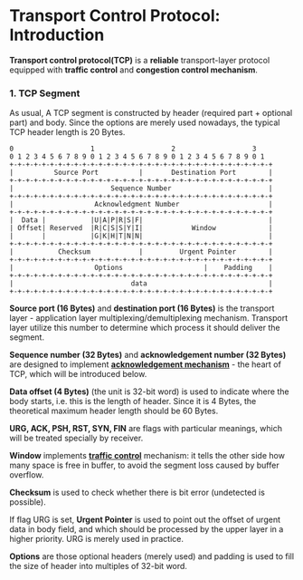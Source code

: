 # Transport Control Protocol: Introduction

**Transport control protocol(TCP)** is a **reliable** transport-layer protocol equipped with **traffic control** and **congestion control mechanism**.



### 1. TCP Segment

As usual, A TCP segment is constructed by header (required part + optional part) and body. Since the options are merely used nowadays, the typical TCP header length is 20 Bytes.

```
0                   1                   2                   3
0 1 2 3 4 5 6 7 8 9 0 1 2 3 4 5 6 7 8 9 0 1 2 3 4 5 6 7 8 9 0 1
+-+-+-+-+-+-+-+-+-+-+-+-+-+-+-+-+-+-+-+-+-+-+-+-+-+-+-+-+-+-+-+-+
|          Source Port          |       Destination Port        |
+-+-+-+-+-+-+-+-+-+-+-+-+-+-+-+-+-+-+-+-+-+-+-+-+-+-+-+-+-+-+-+-+
|                        Sequence Number                        |
+-+-+-+-+-+-+-+-+-+-+-+-+-+-+-+-+-+-+-+-+-+-+-+-+-+-+-+-+-+-+-+-+
|                    Acknowledgment Number                      |
+-+-+-+-+-+-+-+-+-+-+-+-+-+-+-+-+-+-+-+-+-+-+-+-+-+-+-+-+-+-+-+-+
|  Data |           |U|A|P|R|S|F|                               |
| Offset| Reserved  |R|C|S|S|Y|I|            Window             |
|       |           |G|K|H|T|N|N|                               |
+-+-+-+-+-+-+-+-+-+-+-+-+-+-+-+-+-+-+-+-+-+-+-+-+-+-+-+-+-+-+-+-+
|           Checksum            |         Urgent Pointer        |
+-+-+-+-+-+-+-+-+-+-+-+-+-+-+-+-+-+-+-+-+-+-+-+-+-+-+-+-+-+-+-+-+
|                    Options                    |    Padding    |
+-+-+-+-+-+-+-+-+-+-+-+-+-+-+-+-+-+-+-+-+-+-+-+-+-+-+-+-+-+-+-+-+
|                             data                              |
+-+-+-+-+-+-+-+-+-+-+-+-+-+-+-+-+-+-+-+-+-+-+-+-+-+-+-+-+-+-+-+-+
```

**Source port (16 Bytes)** and **destination port (16 Bytes)** is the transport layer - application layer multiplexing/demultiplexing mechanism. Transport layer utilize this number to determine which process it should deliver the segment.

**Sequence number (32 Bytes)** and **acknowledgement number (32 Bytes)** are designed to implement **[acknowledgement mechanism]()** - the heart of TCP, which will be introduced below.

**Data offset (4 Bytes)** (the unit is 32-bit word) is used to indicate where the body starts, i.e. this is the length of header. Since it is 4 Bytes, the theoretical maximum header length should be 60 Bytes.

**URG, ACK, PSH, RST, SYN, FIN** are flags with particular meanings, which will be treated specially by receiver.

**Window** implements **[traffic control]()** mechanism: it tells the other side how many space is free in buffer, to avoid the segment loss caused by buffer overflow.

**Checksum** is used to check whether there is bit error (undetected is possible).

If flag URG is set, **Urgent Pointer** is used to point out the offset of urgent data in body field, and which should be processed by the upper layer in a higher priority. URG is merely used in practice.

**Options** are those optional headers (merely used) and padding is used to fill the size of header into multiples of 32-bit word.



